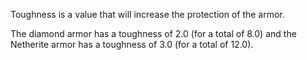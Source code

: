 Toughness is a value that will increase the protection of the armor. 

The diamond armor has a toughness of 2.0 (for a total of 8.0) 
and the Netherite armor has a toughness of 3.0 (for a total of 12.0).
